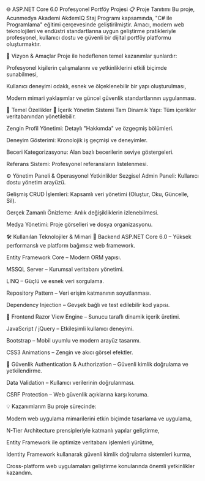 🌐 ASP.NET Core 6.0 Profesyonel Portföy Projesi
📋 Proje Tanıtımı
Bu proje, Acunmedya Akademi AkdemIQ Staj Programı kapsamında, "C# ile Programlama" eğitimi çerçevesinde geliştirilmiştir.
Amacı, modern web teknolojileri ve endüstri standartlarına uygun geliştirme pratikleriyle profesyonel, kullanıcı dostu ve güvenli bir dijital portföy platformu oluşturmaktır.

🎯 Vizyon & Amaçlar
Proje ile hedeflenen temel kazanımlar şunlardır:

Profesyonel kişilerin çalışmalarını ve yetkinliklerini etkili biçimde sunabilmesi,

Kullanıcı deneyimi odaklı, esnek ve ölçeklenebilir bir yapı oluşturulması,

Modern mimari yaklaşımlar ve güncel güvenlik standartlarının uygulanması.

🚀 Temel Özellikler
💼 İçerik Yönetim Sistemi
Tam Dinamik Yapı: Tüm içerikler veritabanından yönetilebilir.

Zengin Profil Yönetimi: Detaylı "Hakkımda" ve özgeçmiş bölümleri.

Deneyim Gösterimi: Kronolojik iş geçmişi ve deneyimler.

Beceri Kategorizasyonu: Alan bazlı becerilerin seviye göstergeleri.

Referans Sistemi: Profesyonel referansların listelenmesi.

⚙ Yönetim Paneli & Operasyonel Yetkinlikler
Sezgisel Admin Paneli: Kullanıcı dostu yönetim arayüzü.

Gelişmiş CRUD İşlemleri: Kapsamlı veri yönetimi (Oluştur, Oku, Güncelle, Sil).

Gerçek Zamanlı Önizleme: Anlık değişikliklerin izlenebilmesi.

Medya Yönetimi: Proje görselleri ve dosya organizasyonu.

🛠 Kullanılan Teknolojiler & Mimari
🔧 Backend
ASP.NET Core 6.0 – Yüksek performanslı ve platform bağımsız web framework.

Entity Framework Core – Modern ORM yapısı.

MSSQL Server – Kurumsal veritabanı yönetimi.

LINQ – Güçlü ve esnek veri sorgulama.

Repository Pattern – Veri erişim katmanının soyutlanması.

Dependency Injection – Gevşek bağlı ve test edilebilir kod yapısı.

🎨 Frontend
Razor View Engine – Sunucu taraflı dinamik içerik üretimi.

JavaScript / jQuery – Etkileşimli kullanıcı deneyimi.

Bootstrap – Mobil uyumlu ve modern arayüz tasarımı.

CSS3 Animations – Zengin ve akıcı görsel efektler.

🔐 Güvenlik
Authentication & Authorization – Güvenli kimlik doğrulama ve yetkilendirme.

Data Validation – Kullanıcı verilerinin doğrulanması.

CSRF Protection – Web güvenlik açıklarına karşı koruma.

💡 Kazanımlarım
Bu proje sürecinde:

Modern web uygulama mimarilerini etkin biçimde tasarlama ve uygulama,

N-Tier Architecture prensipleriyle katmanlı yapılar geliştirme,

Entity Framework ile optimize veritabanı işlemleri yürütme,

Identity Framework kullanarak güvenli kimlik doğrulama sistemleri kurma,

Cross-platform web uygulamaları geliştirme konularında önemli yetkinlikler kazandım.

